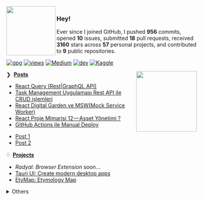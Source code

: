 <a href="https://www.youtube.com/watch?v=m_GoB8SFOeM">
<img align="left" src="https://user-images.githubusercontent.com/16024979/164560590-ff6597ae-1b20-409f-9930-6ce8d8155135.gif" width="130" /></a>

### Hey!

Ever since I joined GitHub, I pushed **956** commits, opened **10** issues, submitted **18** pull requests, received **3160** stars across **57** personal projects, and contributed to **9** public repositories.

[![gpg](https://img.shields.io/badge/gpg-399BB7FF25D68355-313131?style=flat&labelColor=4f4f4f&color=313131)](https://github.com/agmmnn.gpg) [![views](https://komarev.com/ghpvc/?username=agmmnn&style=flat&color=313131&label=views)](https://github.com/agmmnn) [![Medium](https://img.shields.io/badge/Medium-12100E?style=flat&logo=medium&logoColor=white)](https://medium.com/@agmmnn) [![dev](https://img.shields.io/badge/agmmnn.dev-313e80?style=flat&logo=&logoColor=white)](https://agmmnn.dev/) [![Kaggle](https://img.shields.io/badge/Kaggle-035a7d?style=flat&logo=kaggle&logoColor=white)](https://www.kaggle.com/agmmnn/datasets)

<a href="https://www.youtube.com/watch?v=EyO4jjnQcfI">
<img align="right" src="https://user-images.githubusercontent.com/16024979/164562040-e1cf2d5a-ca27-4060-9c83-d8fd0fd22622.png" width="160" /></a>

❯ &nbsp;**[Posts](https://agmmnn.dev/blog)**

<!-- BLOG-POST-LIST:START -->
- [React Query &lpar;Rest|GraphQL API&rpar;](https://medium.com/frontend-development-with-js/react-query-rest-graphql-api-141792746a44?source=rss-67ea4f73fc7------2)
- [Task Management Uygulaması Rest API ile CRUD işlemleri](https://medium.com/frontend-development-with-js/task-management-uygulamas%C4%B1-rest-api-ile-crud-i%C5%9Flemleri-16c37afe4447?source=rss-67ea4f73fc7------2)
- [React Digital Garden ve MSW&lpar;Mock Service Worker&rpar;](https://medium.com/frontend-development-with-js/react-digital-garden-ve-msw-mock-service-worker-d9c794146edc?source=rss-67ea4f73fc7------2)
- [React Proje Mimarisi 12 — Asset Yönetimi ?](https://medium.com/frontend-development-with-js/react-proje-mimarisi-12-asset-y%C3%B6netimi-b17c797b3e56?source=rss-67ea4f73fc7------2)
- [GitHub Actions ile Manual Deploy](https://medium.com/frontend-development-with-js/github-actions-ile-manual-deploy-c70734f95db4?source=rss-67ea4f73fc7------2)
<!-- BLOG-POST-LIST:END -->

- [Post 1](https://github.com/gautamkrishnar/blog-post-workflow)
- [Post 2](https://github.com/gautamkrishnar/blog-post-workflow)

⁛ &nbsp;**[Projects](https://agmmnn.dev/projects)**

- _Radyal: Browser Extension_ soon...
- [Tauri UI: Create modern desktop apps](https://github.com/agmmnn/tauri-ui)
- [EtyMap: Etymology Map](https://etymap.vercel.app/)

<details>
<summary>Others</summary>

- Lists: [awesome-blender](https://github.com/agmmnn/awesome-blender), [turkish-nlp-resources](https://github.com/agmmnn/turkish-nlp-resources)
- Tools: [fineartdown](https://github.com/agmmnn/fineartdown), [polydown](https://github.com/agmmnn/polydown)
- Cli: [syn](https://github.com/agmmnn/syn), [nis](https://github.com/agmmnn/nisanyan-cli), [tdk](https://github.com/agmmnn/tdk-cli), [tureng](https://github.com/agmmnn/turengcli), [etym](https://github.com/agmmnn/etym-cli)

</details>
